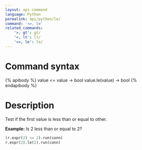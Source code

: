 ```yaml
---
layout: api-command
language: Python
permalink: api/python/le/
command: '<=, le'
related_commands:
    '>, gt': gt/
    '<, lt': lt/
    '<=, le': le/
---
```


# Command syntax #

{% apibody %}
value <= value &rarr; bool
value.le(value) &rarr; bool
{% endapibody %}

# Description #

Test if the first value is less than or equal to other.

__Example:__ Is 2 less than or equal to 2?

```py
(r.expr(2) <= 2).run(conn)
r.expr(2).le(2).run(conn)
```


